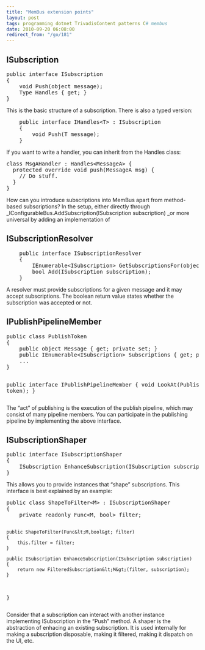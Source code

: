 ```yaml
---
title: "MemBus extension points"
layout: post
tags: programming dotnet TrivadisContent patterns C# membus
date: 2010-09-20 06:08:00
redirect_from: "/go/181"
---
```


## ISubscription
 <div style="padding-bottom: 0px; margin: 0px; padding-left: 0px; padding-right: 0px; display: inline; float: none; padding-top: 0px" id="scid:812469c5-0cb0-4c63-8c15-c81123a09de7:190c5896-f866-4e11-a2d6-22e44164327c" class="wlWriterEditableSmartContent"><pre name="code" class="c#">public interface ISubscription
{
    void Push(object message);
    Type Handles { get; }
}</pre></div>

This is the basic structure of a subscription. There is also a typed version:

<div style="padding-bottom: 0px; margin: 0px; padding-left: 0px; padding-right: 0px; display: inline; float: none; padding-top: 0px" id="scid:812469c5-0cb0-4c63-8c15-c81123a09de7:81de923a-f351-4572-8a38-89b394e9f86d" class="wlWriterEditableSmartContent"><pre name="code" class="c#">    public interface IHandles&lt;T&gt; : ISubscription
    {
        void Push(T message);
    }</pre></div>

If you want to write a handler, you can inherit from the Handles class:

<div style="padding-bottom: 0px; margin: 0px; padding-left: 0px; padding-right: 0px; display: inline; float: none; padding-top: 0px" id="scid:812469c5-0cb0-4c63-8c15-c81123a09de7:754201c5-1a3e-4b46-bd38-411cdf29a195" class="wlWriterEditableSmartContent"><pre name="code" class="c#">class MsgAHandler : Handles&lt;MessageA&gt; {
  protected override void push(MessageA msg) {
    // Do stuff.
  }
}</pre></div>

How can you introduce subscriptions into MemBus apart from method-based subscriptions? In the setup, either directly through _IConfigurableBus.AddSubscription(ISubscription subscription) _or more universal by adding an implementation of 

## ISubscriptionResolver

<div style="padding-bottom: 0px; margin: 0px; padding-left: 0px; padding-right: 0px; display: inline; float: none; padding-top: 0px" id="scid:812469c5-0cb0-4c63-8c15-c81123a09de7:00b5db25-8125-44fc-beba-b16608b85197" class="wlWriterEditableSmartContent"><pre name="code" class="c#">    public interface ISubscriptionResolver
    {
        IEnumerable&lt;ISubscription&gt; GetSubscriptionsFor(object message);
        bool Add(ISubscription subscription);
    }</pre></div>

A resolver must provide subscriptions for a given message and it may accept subscriptions. The boolean return value states whether the subscription was accepted or not.

## IPublishPipelineMember

<div style="padding-bottom: 0px; margin: 0px; padding-left: 0px; padding-right: 0px; display: inline; float: none; padding-top: 0px" id="scid:812469c5-0cb0-4c63-8c15-c81123a09de7:6cf03ad2-7dcf-4b79-a1d0-9fab2d060758" class="wlWriterEditableSmartContent"><pre name="code" class="c#">public class PublishToken
{
    public object Message { get; private set; }
    public IEnumerable&lt;ISubscription&gt; Subscriptions { get; private set; }
    ...
}

public interface IPublishPipelineMember
{
    void LookAt(PublishToken token);
}</pre></div>

The “act” of publishing is the execution of the publish pipeline, which may consist of many pipeline members. You can participate in the publishing pipeline by implementing the above interface.

## ISubscriptionShaper

<div style="padding-bottom: 0px; margin: 0px; padding-left: 0px; padding-right: 0px; display: inline; float: none; padding-top: 0px" id="scid:812469c5-0cb0-4c63-8c15-c81123a09de7:74f19f0c-9a5f-45b2-bbb3-e38181d6b3b1" class="wlWriterEditableSmartContent"><pre name="code" class="c#">public interface ISubscriptionShaper
{
    ISubscription EnhanceSubscription(ISubscription subscription);
}</pre></div>

This allows you to provide instances that “shape” subscriptions. This interface is best explained by an example:

<div style="padding-bottom: 0px; margin: 0px; padding-left: 0px; padding-right: 0px; display: inline; float: none; padding-top: 0px" id="scid:812469c5-0cb0-4c63-8c15-c81123a09de7:a6dc4b98-2226-46c4-a370-34c556e15b9c" class="wlWriterEditableSmartContent"><pre name="code" class="c#">public class ShapeToFilter&lt;M&gt; : ISubscriptionShaper
{
    private readonly Func&lt;M, bool&gt; filter;

    public ShapeToFilter(Func&lt;M,bool&gt; filter)
    {
        this.filter = filter;
    }

    public ISubscription EnhanceSubscription(ISubscription subscription)
    {
        return new FilteredSubscription&lt;M&gt;(filter, subscription);
    }
}</pre></div>

Consider that a subscription can interact with another instance implementing ISubscription in the “Push” method. A shaper is the abstraction of enhacing an existing subscription. It is used internally for making a subscription disposable, making it filtered, making it dispatch on the UI, etc.